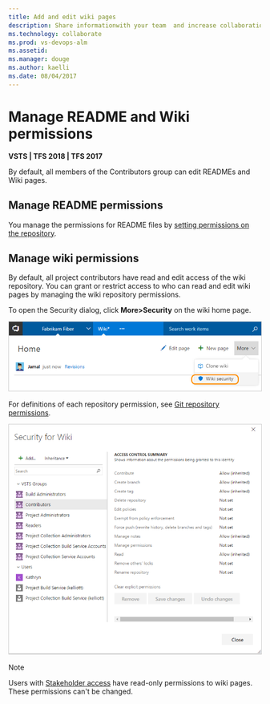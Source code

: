 ```yaml
---
title: Add and edit wiki pages
description: Share informationwith your team  and increase collaboration using a built-in team project wiki  
ms.technology: collaborate
ms.prod: vs-devops-alm
ms.assetid: 
ms.manager: douge
ms.author: kaelli
ms.date: 08/04/2017
---    
```





# Manage README and Wiki permissions 

**VSTS | TFS 2018 | TFS 2017**

By default, all members of the Contributors group can edit READMEs and Wiki pages. 

<!--- TO BE COMPLETED  --> 


<a id="manage-readme-permissions"></a>

## Manage README permissions

You manage the permissions for README files by [setting permissions on the repository](../security/set-git-tfvc-repository-permissions.md). 

<a id="manage-wiki-permissions"></a>

## Manage wiki permissions   
By default, all project contributors have read and edit access of the wiki repository. You can grant or restrict access to who can read and edit wiki pages by managing the wiki repository permissions.  

To open the Security dialog, click **More>Security** on the wiki home page. 
 
<img src="_img/wiki/wiki-open-security.png" alt="Wiki, open security" style="border: 1px solid #CCCCCC;" />  

For definitions of each repository permission, see [Git repository permissions](../security/permissions.md#git-repository).

<img src="_img/wiki/security-dialog.png" alt="Wiki security dialog" style="border: 1px solid #CCCCCC;" />  

>[!NOTE]  
>Users with [Stakeholder access](../quickstart/get-started-stakeholder.md) have read-only permissions to wiki pages. These permissions can't be changed. 

